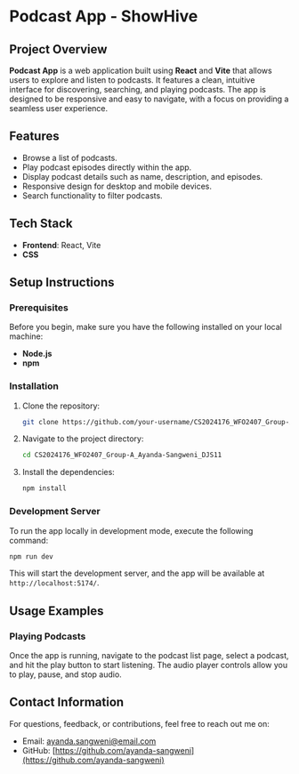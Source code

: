 # Podcast App - ShowHive

## Project Overview

**Podcast App** is a web application built using **React** and **Vite** that allows users to explore and listen to podcasts. It features a clean, intuitive interface for discovering, searching, and playing podcasts. The app is designed to be responsive and easy to navigate, with a focus on providing a seamless user experience.

## Features

- Browse a list of podcasts.
- Play podcast episodes directly within the app.
- Display podcast details such as name, description, and episodes.
- Responsive design for desktop and mobile devices.
- Search functionality to filter podcasts.

## Tech Stack

- **Frontend**: React, Vite
- **CSS**

## Setup Instructions

### Prerequisites

Before you begin, make sure you have the following installed on your local machine:

- **Node.js** 
- **npm** 

### Installation

1. Clone the repository:

   ```bash
   git clone https://github.com/your-username/CS2024176_WFO2407_Group-A_Ayanda-Sangweni_DJS11.git
   ```

2. Navigate to the project directory:

   ```bash
   cd CS2024176_WFO2407_Group-A_Ayanda-Sangweni_DJS11
   ```

3. Install the dependencies:

   ```bash
   npm install
   ```

### Development Server

To run the app locally in development mode, execute the following command:

```bash
npm run dev
```

This will start the development server, and the app will be available at `http://localhost:5174/`.

## Usage Examples

### Playing Podcasts

Once the app is running, navigate to the podcast list page, select a podcast, and hit the play button to start listening. The audio player controls allow you to play, pause, and stop audio.

## Contact Information

For questions, feedback, or contributions, feel free to reach out me on:

- Email: [ayanda.sangweni@email.com](mailto:ayanda.sangweni@email.com)
- GitHub: [https://github.com/ayanda-sangweni](https://github.com/ayanda-sangweni)
